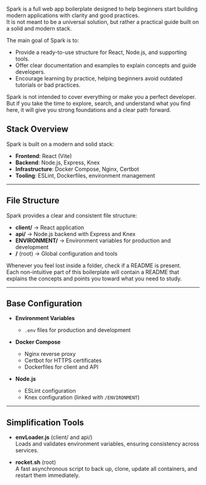 Spark is a full web app boilerplate designed to help beginners start building modern applications with clarity and good practices.  
It is not meant to be a universal solution, but rather a practical guide built on a solid and modern stack.

The main goal of Spark is to:
- Provide a ready-to-use structure for React, Node.js, and supporting tools.  
- Offer clear documentation and examples to explain concepts and guide developers.  
- Encourage learning by practice, helping beginners avoid outdated tutorials or bad practices.  

Spark is not intended to cover everything or make you a perfect developer.  
But if you take the time to explore, search, and understand what you find here, it will give you strong foundations and a clear path forward.

## Stack Overview

Spark is built on a modern and solid stack:

- **Frontend**: React (Vite)
- **Backend**: Node.js, Express, Knex
- **Infrastructure**: Docker Compose, Nginx, Certbot
- **Tooling**: ESLint, Dockerfiles, environment management

---

## File Structure

Spark provides a clear and consistent file structure:

- **client/** → React application  
- **api/** → Node.js backend with Express and Knex  
- **ENVIRONMENT/** → Environment variables for production and development  
- **/** (root) → Global configuration and tools  

Whenever you feel lost inside a folder, check if a README is present.  
Each non-intuitive part of this boilerplate will contain a README that explains the concepts and points you toward what you need to study.  

---

## Base Configuration

- **Environment Variables**  
  - `.env` files for production and development  

- **Docker Compose**  
  - Nginx reverse proxy  
  - Certbot for HTTPS certificates  
  - Dockerfiles for client and API  

- **Node.js**  
  - ESLint configuration  
  - Knex configuration (linked with `/ENVIRONMENT`)  

---

## Simplification Tools

- **envLoader.js** (client/ and api/)  
  Loads and validates environment variables, ensuring consistency across services.  

- **rocket.sh** (root)  
  A fast asynchronous script to back up, clone, update all containers, and restart them immediately.  
